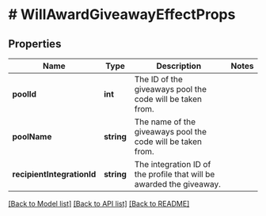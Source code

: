 # # WillAwardGiveawayEffectProps

## Properties

Name | Type | Description | Notes
------------ | ------------- | ------------- | -------------
**poolId** | **int** | The ID of the giveaways pool the code will be taken from. | 
**poolName** | **string** | The name of the giveaways pool the code will be taken from. | 
**recipientIntegrationId** | **string** | The integration ID of the profile that will be awarded the giveaway. | 

[[Back to Model list]](../../README.md#documentation-for-models) [[Back to API list]](../../README.md#documentation-for-api-endpoints) [[Back to README]](../../README.md)


